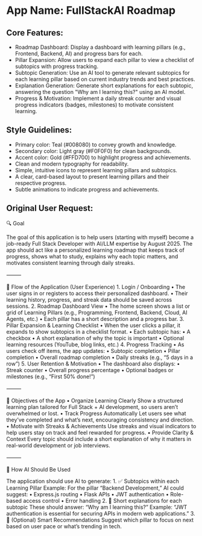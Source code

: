 # **App Name**: FullStackAI Roadmap

## Core Features:

- Roadmap Dashboard: Display a dashboard with learning pillars (e.g., Frontend, Backend, AI) and progress bars for each.
- Pillar Expansion: Allow users to expand each pillar to view a checklist of subtopics with progress tracking.
- Subtopic Generation: Use an AI tool to generate relevant subtopics for each learning pillar based on current industry trends and best practices.
- Explanation Generation: Generate short explanations for each subtopic, answering the question "Why am I learning this?" using an AI model.
- Progress & Motivation: Implement a daily streak counter and visual progress indicators (badges, milestones) to motivate consistent learning.

## Style Guidelines:

- Primary color: Teal (#008080) to convey growth and knowledge.
- Secondary color: Light gray (#F0F0F0) for clean backgrounds.
- Accent color: Gold (#FFD700) to highlight progress and achievements.
- Clean and modern typography for readability.
- Simple, intuitive icons to represent learning pillars and subtopics.
- A clear, card-based layout to present learning pillars and their respective progress.
- Subtle animations to indicate progress and achievements.

## Original User Request:
🔍 Goal

The goal of this application is to help users (starting with myself) become a job-ready Full Stack Developer with AI/LLM expertise by August 2025. The app should act like a personalized learning roadmap that keeps track of progress, shows what to study, explains why each topic matters, and motivates consistent learning through daily streaks.

⸻

🧭 Flow of the Application (User Experience)
	1.	Login / Onboarding
	•	The user signs in or registers to access their personalized dashboard.
	•	Their learning history, progress, and streak data should be saved across sessions.
	2.	Roadmap Dashboard View
	•	The home screen shows a list or grid of Learning Pillars (e.g., Programming, Frontend, Backend, Cloud, AI Agents, etc.)
	•	Each pillar has a short description and a progress bar.
	3.	Pillar Expansion & Learning Checklist
	•	When the user clicks a pillar, it expands to show subtopics in a checklist format.
	•	Each subtopic has:
	•	A checkbox
	•	A short explanation of why the topic is important
	•	Optional learning resources (YouTube, blog links, etc.)
	4.	Progress Tracking
	•	As users check off items, the app updates:
	•	Subtopic completion
	•	Pillar completion
	•	Overall roadmap completion
	•	Daily streaks (e.g., “5 days in a row”)
	5.	User Retention & Motivation
	•	The dashboard also displays:
	•	Streak counter
	•	Overall progress percentage
	•	Optional badges or milestones (e.g., “First 50% done!”)

⸻

🎯 Objectives of the App
	•	Organize Learning Clearly
Show a structured learning plan tailored for Full Stack + AI development, so users aren’t overwhelmed or lost.
	•	Track Progress Automatically
Let users see what they’ve completed and what’s next, encouraging consistency and direction.
	•	Motivate with Streaks & Achievements
Use streaks and visual indicators to help users stay on track and feel rewarded for progress.
	•	Provide Clarity & Context
Every topic should include a short explanation of why it matters in real-world development or job interviews.

⸻

🤖 How AI Should Be Used

The application should use AI to generate:
	1.	✅ Subtopics within each Learning Pillar
Example: For the pillar “Backend Development,” AI could suggest:
	•	Express.js routing
	•	Flask APIs
	•	JWT authentication
	•	Role-based access control
	•	Error handling
	2.	📘 Short explanations for each subtopic
These should answer:
“Why am I learning this?”
Example: “JWT authentication is essential for securing APIs in modern web applications.”
	3.	🔄 (Optional) Smart Recommendations
Suggest which pillar to focus on next based on user pace or what’s trending in tech.
  